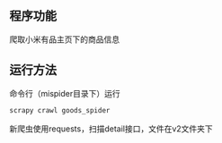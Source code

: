 ## 程序功能

爬取小米有品主页下的商品信息

## 运行方法

命令行（mispider目录下）运行 

```powershell
scrapy crawl goods_spider
```

新爬虫使用requests，扫描detail接口，文件在v2文件夹下

